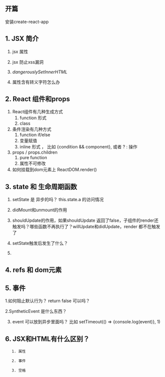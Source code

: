 ## 开篇

安装create-react-app

## 1. JSX 简介

1. jsx 属性 
2. jsx 防止xss漏洞
3. _dangerouslySetInnerHTML_

4. 属性含有转义字符怎么办

## 2. React 组件和props

1. React组件有几种生成方式
   1. function 形式
   2. class
2. 条件渲染有几种方式
   1. function if/else
   2. 变量赋值
   3. inline 形式 ， 比如 {condition && component}, 或者 ? : 操作
3. props / props.children
   1. pure function
   2. 属性不可修改
4. 如何挂载到dom元素上 ReactDOM.render\(\)

## 3. state 和 生命周期函数

1. setState 是 异步的吗？ this.state.a 的访问情况

2. didMount和unmount的作用

3. shouldUpdate的作用，如果shouldUpdate 返回了false，子组件的render还触发吗？哪些函数不再执行了？willUpdate和didUpdate，render 都不在触发了

4. setState触发后发生了什么？

5. 
## 4. refs 和 dom元素

## 5. 事件

1.如何阻止默认行为？ return false 可以吗？

2.SyntheticEvent 是什么东西？

3. event 可以放到异步里面吗？  比如 setTimeout\(\(\) =&gt; {console.log\(event\)}, 1\)

## 6. JSX和HTML有什么区别？

       1. 属性

       2. 事件

       3. 空格








